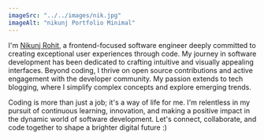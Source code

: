 ```yaml
---
imageSrc: "../../images/nik.jpg"
imageAlt: "nikunj Portfolio Minimal"
---
```

I'm <u>Nikunj Rohit</u>, a frontend-focused software engineer deeply committed to creating exceptional user experiences through code. My journey in software development has been dedicated to crafting intuitive and visually appealing interfaces. Beyond coding, I thrive on open source contributions and active engagement with the developer community. My passion extends to tech blogging, where I simplify complex concepts and explore emerging trends.

Coding is more than just a job; it's a way of life for me. I'm relentless in my pursuit of continuous learning, innovation, and making a positive impact in the dynamic world of software development. Let's connect, collaborate, and code together to shape a brighter digital future :)

